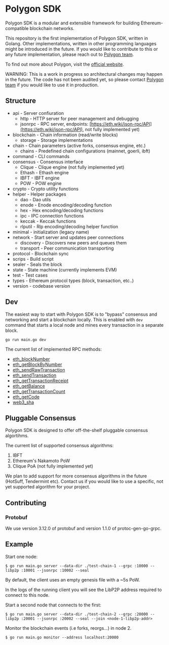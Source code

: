 
# Polygon SDK

Polygon SDK is a modular and extensible framework for building Ethereum-compatible blockchain networks. 

This repository is the first implementation of Polygon SDK, written in Golang. Other implementations, written in other programming languages might be introduced in the future. If you would like to contribute to this or any future implementation, please reach out to [Polygon team](mailto:contact@polygon.technology).

To find out more about Polygon, visit the [official website](https://polygon.technology/).

WARNING: This is a work in progress so architectural changes may happen in the future. The code has not been audited yet, so please contact [Polygon team](mailto:contact@polygon.technology) if you would like to use it in production.

## Structure

-   api - Server confiuration
    -   http - HTTP server for peer management and debugging
    -   jsonrpc - RPC server, endpoints: [](https://eth.wiki/json-rpc/API)[https://eth.wiki/json-rpc/API](https://eth.wiki/json-rpc/API), not fully implemented yet)
-   blockchain - Chain information (read/write blocks)
    -   storage - Storage implementations
-   chain - Chain parameters (active forks, consensus engine, etc.)
    -   chains - Predefined chain configurations (mainnet, goerli, ibft)
-   command - CLI commands
-   consensus - Consensus interface
    -   Clique - Clique engine (not fully implemented yet)
    -   Ethash - Ethash engine
    -   IBFT - IBFT engine
    -   POW - POW engine
-   crypto - Crypto utility functions
-   helper - Helper packages
    -   dao - Dao utils
    -   enode - Enode encoding/decoding function
    -   hex - Hex encoding/decoding functions
    -   ipc - IPC connection functions
    -   keccak - Keccak functions
    -   rlputil - Rlp encoding/decoding helper function
-   minimal - initialization (legacy name)
-   network - Start server and updates peer connections
    -   discovery - Discovers new peers and queues them
    -   transport - Peer communication transporting
-   protocol - Blockchain sync
-   scrips - Build script
-   sealer - Seals the block
-   state - State machine (currently implements EVM)
-   test - Test cases
-   types - Ethereum protocol types (block, transaction, etc..)
-   version - codebase version

## Dev

The easiest way to start with Polygon SDK is to "bypass" consensus and networking and start a blockchain locally. This is enabled with `dev` command that starts a local node and mines every transaction in a separate block. 

```
go run main.go dev
```

The current list of implemented RPC methods:
* [eth_blockNumber](https://eth.wiki/json-rpc/API)
* [eth_getBlockByNumber](https://eth.wiki/json-rpc/API)
* [eth_sendRawTransaction](https://eth.wiki/json-rpc/API)
* [eth_sendTransaction](https://eth.wiki/json-rpc/API)
* [eth_getTransactionReceipt](https://eth.wiki/json-rpc/API)
* [eth_getBalance](https://eth.wiki/json-rpc/API)
* [eth_getTransactionCount](https://eth.wiki/json-rpc/API)
* [eth_getCode](https://eth.wiki/json-rpc/API)
* [web3_sha](https://eth.wiki/json-rpc/API)

## Pluggable Consensus

Polygon SDK is designed to offer off-the-shelf pluggable consensus algortihms.

The current list of supported consensus algorithms:
1. IBFT
2. Ethereum's Nakamoto PoW
3. Clique PoA (not fully implemented yet)

We plan to add support for more consensus algorithms in the future (HotSuff, Tendermint etc). Contact us if you would like to use a specific, not yet supported algorithm for your project.

## Contributing

### Protobuf

We use version 3.12.0 of protobuf and version 1.1.0 of protoc-gen-go-grpc.

## Example

Start one node:

```
$ go run main.go server --data-dir ./test-chain-1 --grpc :10000 --libp2p :10001 --jsonrpc :10002 --seal
```

By default, the client uses an empty genesis file with a ~5s PoW.

In the logs of the running client you will see the LibP2P address required to connect to this node.

Start a second node that connects to the first:

```
$ go run main.go server --data-dir ./test-chain-2 --grpc :20000 --libp2p :20001 --jsonrpc :20002 --seal --join <node-1-libp2p-addr>
```

Monitor the blockchain events (i.e forks, reorgs...) in node 2.

```
$ go run main.go monitor --address localhost:20000
```
